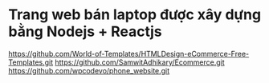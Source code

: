 # Trang web bán laptop được xây dựng bằng Nodejs + Reactjs
https://github.com/World-of-Templates/HTMLDesign-eCommerce-Free-Templates.git
https://github.com/SamwitAdhikary/Ecommerce.git
https://github.com/wpcodevo/phone_website.git
